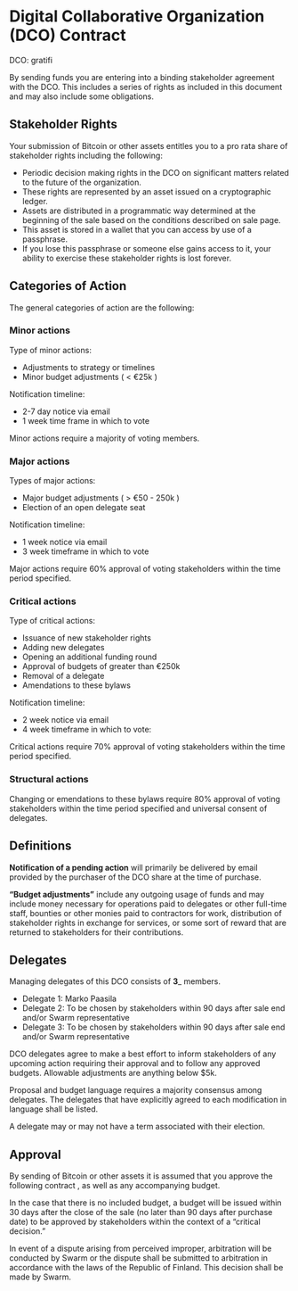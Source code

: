 # Digital Collaborative Organization (DCO) Contract


DCO:  gratifi


By sending funds you are entering into a binding stakeholder agreement with the DCO. This includes a series of rights as included in this document and may also include some obligations. 


## Stakeholder Rights

Your submission of Bitcoin or other assets entitles you to a pro rata share of stakeholder rights including the following:
 - Periodic decision making rights in the DCO on significant matters related to the future of the organization. 
 - These rights are represented by an asset issued on a cryptographic ledger.
 - Assets are distributed in a programmatic way determined at the beginning of the sale based on the conditions described on sale page. 
 - This asset is stored in a wallet that you can access by use of a passphrase.
 - If you lose this passphrase or someone else gains access to it, your ability to exercise     these stakeholder rights is lost forever. 


## Categories of Action

The general categories of action are the following:

### Minor actions

Type of minor actions:  
 - Adjustments to strategy or timelines
 - Minor budget adjustments  ( < €25k )

Notification timeline:  
 - 2-7 day notice via email
 - 1 week time frame in which to vote
 
Minor actions require a majority of voting members. 

### Major actions

Types of major actions:
 - Major budget adjustments ( > €50 - 250k ) 
 - Election of an open delegate seat

Notification timeline: 
 - 1 week notice via email
 - 3 week timeframe in which to vote

Major actions require 60% approval of voting stakeholders within the time period specified. 

### Critical actions

Type of critical actions:
 - Issuance of new stakeholder rights
 - Adding new delegates 
 - Opening an additional funding round
 - Approval of budgets of greater than €250k 
 - Removal of a delegate
 - Amendations to these bylaws 

Notification timeline:
 - 2 week notice via email
 - 4 week timeframe in which to vote: 

Critical actions require 70% approval of voting stakeholders within the time period specified. 

### Structural actions

Changing or emendations to these bylaws require 80% approval of voting stakeholders within the time period specified and universal consent of delegates.


## Definitions

**Notification of a pending action** will primarily be delivered by email provided by the purchaser of the DCO share at the time of purchase. 

**“Budget adjustments”** include any outgoing usage of funds and may include money necessary for operations paid to delegates or other full-time staff, bounties or other monies paid to contractors for work, distribution of stakeholder rights in exchange for services, or some sort of reward that are returned to stakeholders for their contributions. 

## Delegates

Managing delegates of this DCO consists of  __3___ members. 
 - Delegate 1: Marko Paasila
 - Delegate 2: To be chosen by stakeholders within 90 days after sale end and/or Swarm representative 
 - Delegate 3: To be chosen by stakeholders within 90 days after sale end and/or Swarm representative 

DCO delegates agree to make a best effort to inform stakeholders of any upcoming action requiring their approval and to follow any approved budgets. Allowable adjustments are anything below $5k. 

Proposal and budget language requires a majority consensus among delegates. The delegates that have explicitly agreed to each modification in language shall be listed. 

A delegate may or may not have a term associated with their election.  


## Approval 

By sending of Bitcoin or other assets it is assumed that you approve the following contract , as well as any accompanying budget.

In the case that there is no included budget, a budget will be issued within 30 days after the close of the sale (no later than 90 days after purchase date) to be approved by stakeholders within the context of a “critical decision.” 

In event of a dispute arising from perceived improper, arbitration will be conducted by Swarm or the dispute shall be submitted to arbitration in accordance with the laws of the Republic of Finland. This decision shall be made by Swarm. 
